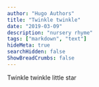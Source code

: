 ```yaml
---
author: "Hugo Authors"
title: "Twinkle twinkle"
date: "2019-03-09"
description: "nursery rhyme"
tags: ["markdown", "text"]
hideMeta: true
searchHidden: false
ShowBreadCrumbs: false
---
```


Twinkle twinkle little star

